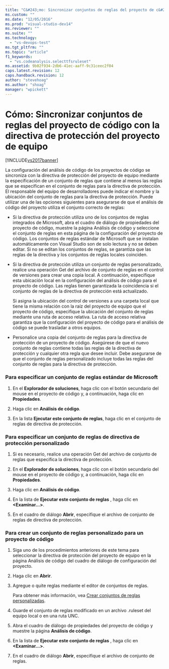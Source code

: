 ```yaml
---
title: "C&#243;mo: Sincronizar conjuntos de reglas del proyecto de c&#243;digo con la directiva de protecci&#243;n del proyecto de equipo | Microsoft Docs"
ms.custom: ""
ms.date: "12/05/2016"
ms.prod: "visual-studio-dev14"
ms.reviewer: ""
ms.suite: ""
ms.technology: 
  - "vs-devops-test"
ms.tgt_pltfrm: ""
ms.topic: "article"
f1_keywords: 
  - "vs.codeanalysis.selecttfsruleset"
ms.assetid: 9b02f934-2db6-41ec-aaff-9c31ceec2f04
caps.latest.revision: 12
caps.handback.revision: 12
author: "stevehoag"
ms.author: "shoag"
manager: "wpickett"
---
```

# C&#243;mo: Sincronizar conjuntos de reglas del proyecto de c&#243;digo con la directiva de protecci&#243;n del proyecto de equipo
[!INCLUDE[vs2017banner](../code-quality/includes/vs2017banner.md)]

La configuración del análisis de código de los proyectos de código se sincroniza con la directiva de protección del proyecto de equipo mediante la especificación de un conjunto de reglas que contiene al menos las reglas que se especifican en el conjunto de reglas para la directiva de protección.  El responsable del equipo de desarrolladores puede indicar el nombre y la ubicación del conjunto de reglas para la directiva de protección.  Puede utilizar una de las opciones siguientes para asegurarse de que el análisis de código del proyecto utiliza el conjunto correcto de reglas:  
  
-   Si la directiva de protección utiliza uno de los conjuntos de reglas integrados de Microsoft, abra el cuadro de diálogo de propiedades del proyecto de código, muestre la página Análisis de código y seleccione el conjunto de reglas en esta página de la configuración del proyecto de código.  Los conjuntos de reglas estándar de Microsoft que se instalan automáticamente con Visual Studio son de solo lectura y no se deben editar.  Si no se editan los conjuntos de reglas, se garantiza que las reglas de la directiva y los conjuntos de reglas locales coinciden.  
  
-   Si la directiva de protección utiliza un conjunto de reglas personalizado, realice una operación Get del archivo de conjunto de reglas en el control de versiones para crear una copia local.  A continuación, especifique esta ubicación local en la configuración del análisis de código para el proyecto de código.  Las reglas tienen garantizada la coincidencia si el conjunto de reglas de la directiva de protección está actualizado.  
  
     Si asigna la ubicación del control de versiones a una carpeta local que tiene la misma relación con la raíz del proyecto de equipo que el proyecto de código, especifique la ubicación del conjunto de reglas mediante una ruta de acceso relativa.  La ruta de acceso relativa garantiza que la configuración del proyecto de código para el análisis de código se puede trasladar a otros equipos.  
  
-   Personalice una copia del conjunto de reglas para la directiva de protección de un proyecto de código.  Asegúrese de que el nuevo conjunto de reglas contiene todas las reglas de la directiva de protección y cualquier otra regla que desee incluir.  Debe asegurarse de que el conjunto de reglas personalizado incluye todas las reglas del conjunto de reglas para la directiva de protección.  
  
### Para especificar un conjunto de reglas estándar de Microsoft  
  
1.  En el **Explorador de soluciones**, haga clic con el botón secundario del mouse en el proyecto de código y, a continuación, haga clic en **Propiedades**.  
  
2.  Haga clic en **Análisis de código**.  
  
3.  En la lista **Ejecutar este conjunto de reglas**, haga clic en el conjunto de reglas de directiva de protección.  
  
### Para especificar un conjunto de reglas de directiva de protección personalizado  
  
1.  Si es necesario, realice una operación Get del archivo de conjunto de reglas que especifica la directiva de protección.  
  
2.  En el **Explorador de soluciones**, haga clic con el botón secundario del mouse en el proyecto de código y, a continuación, haga clic en **Propiedades**.  
  
3.  Haga clic en **Análisis de código**.  
  
4.  En la lista de **Ejecutar este conjunto de reglas** , haga clic en **\<Examinar...\>**.  
  
5.  En el cuadro de diálogo **Abrir**, especifique el archivo de conjunto de reglas de directiva de protección.  
  
### Para crear un conjunto de reglas personalizado para un proyecto de código  
  
1.  Siga uno de los procedimientos anteriores de este tema para seleccionar la directiva de protección del proyecto de equipo en la página Análisis de código del cuadro de diálogo de configuración del proyecto.  
  
2.  Haga clic en **Abrir**.  
  
3.  Agregue o quite reglas mediante el editor de conjuntos de reglas.  
  
     Para obtener más información, vea [Crear conjuntos de reglas personalizadas](../code-quality/creating-custom-code-analysis-rule-sets.md).  
  
4.  Guarde el conjunto de reglas modificado en un archivo .ruleset del equipo local o en una ruta UNC.  
  
5.  Abra el cuadro de diálogo de propiedades del proyecto de código y muestre la página **Análisis de código**.  
  
6.  En la lista de **Ejecutar este conjunto de reglas** , haga clic en **\<Examinar...\>**.  
  
7.  En el cuadro de diálogo **Abrir**, especifique el archivo de conjunto de reglas.